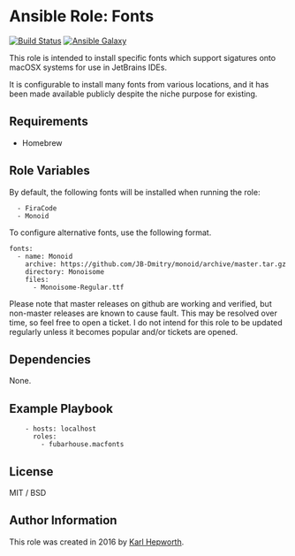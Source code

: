 # Ansible Role: Fonts

[![Build Status](https://travis-ci.org/fubarhouse/ansible-role-macfonts.svg?branch=master)](https://travis-ci.org/fubarhouse/ansible-role-macfonts)
[![Ansible Galaxy](https://img.shields.io/badge/galaxy-fubarhouse--macfonts-13298.svg)](https://galaxy.ansible.com/fubarhouse/macfonts)

This role is intended to install specific fonts which support sigatures onto macOSX systems for use in JetBrains IDEs.

It is configurable to install many fonts from various locations, and it has been made available publicly despite the niche purpose for existing.

## Requirements

 - Homebrew

## Role Variables

By default, the following fonts will be installed when running the role:

````
  - FiraCode
  - Monoid
````

To configure alternative fonts, use the following format.
````
fonts:
  - name: Monoid
    archive: https://github.com/JB-Dmitry/monoid/archive/master.tar.gz
    directory: Monoisome
    files:
      - Monoisome-Regular.ttf
````

Please note that master releases on github are working and verified, but non-master releases are known to cause fault. This may be resolved over time, so feel free to open a ticket. I do not intend for this role to be updated regularly unless it becomes popular and/or tickets are opened.

## Dependencies

None.

## Example Playbook

````
    - hosts: localhost
      roles:
        - fubarhouse.macfonts
````

## License

MIT / BSD

## Author Information

This role was created in 2016 by [Karl Hepworth](twitter.com/fubarhouse).
